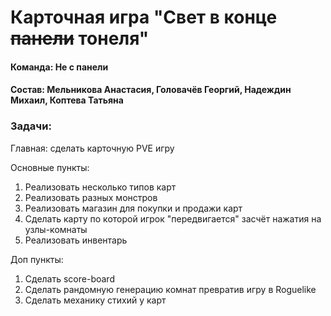 # Карточная игра "Свет в конце ~~панели~~ тонеля"

#### Команда: Не с панели
#### Состав: Мельникова Анастасия, Головачёв Георгий, Надеждин Михаил, Коптева Татьяна

### Задачи:
Главная: сделать карточную PVE игру

Основные пункты:
1. Реализовать несколько типов карт
2. Реализовать разных монстров
3. Реализовать магазин для покупки и продажи карт
4. Сделать карту по которой игрок "передвигается" засчёт нажатия на узлы-комнаты
5. Реализовать инвентарь

Доп пункты:
1. Сделать score-board
2. Сделать рандомную генерацию комнат превратив игру в Roguelike
3. Cделать механику стихий у карт
